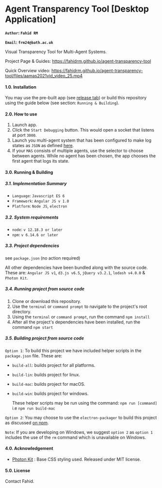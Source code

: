 # Agent Transparency Tool [Desktop Application]

__`Author`: `Fahid RM`__

__`Email`: `frm24@bath.ac.uk`__

Visual Transparency Tool for Multi-Agent Systems.

Project Page & Guides: https://fahidrm.github.io/agent-transparency-tool

Quick Overview video: https://fahidrm.github.io/agent-transparency-tool/files/aamas2021vid_video_25.mp4





#### 1.0. Installation

You may use the pre-built app (see [release tab](https://github.com/fahidRM/agent-transparency-tool/releases)) or build this repository using the guide below (see section: `Running & Building`).

#### 2.0. How to use

1. Launch app.
2. Click the `Start Debugging` button. This would open a socket that listens at port `3000`.
3. Launch you multi-agent system that has been configured to make log states as `JSON` as defined [here](http://).
4. If your `MAS`  consists of multiple agents, use the selector to choose between agents. While no agent has been chosen, the app chooses the first agent that logs its state.


#### 3.0. Running &amp; Building

##### 3.1. Implementation Summary
- `Language`: `Javascript ES 6`
- `Framework`: `Angular JS v 1.0`
- `Platform`: `Node JS`, `electron`

##### 3.2. System requirements
- `node`: `v 12.18.3 or later`
- `npm`: `v 6.14.6 or later`

##### 3.3. Project dependencies
see `package.json` (no action required)

All other dependencies have been bundled along with the source code. These are:
`Angular JS v1`, `d3.js v6.5`, `jQuery v3.2.1`, `lodash v4.0.0` & `Photon Kit`.


##### 3.4. Running project from source code

1. Clone or download this repository.
2. Use the `terminal` or `command prompt` to navigate to the project's root directory.
3. Using the `terminal` or `command prompt`, run the command `npm install`
4. After all the project's dependencies have been installed, run the command `npm start`

##### 3.5. Building project from source code

`Option 1`: To build this project we have included helper scripts in the `package.json` file. These are:

- `build-all`: builds project for all platforms.
- `build-lin`: builds project for linux.
- `build-mac`: builds project for macOS.
- `build-win`: builds project for windows.
  
  
   These helper scripts may be run using the command:
    `npm run [command]` i.e `npm run build-mac`
   

 `Option 2`: You may choose to use the `electron-packager` to build this project as discussed [on npm](https://www.npmjs.com/package/electron-packager).

`Note`: If you are developing on Windows, we suggest `option 2` as `option 1` includes the use of the `rm` command which is unavailable on Windows.

#### 4.0. Acknowledgement

- [Photon Kit](https://github.com/connors/photon) : Base CSS styling used. Released under MIT license.

#### 5.0. License

Contact Fahid.

  
